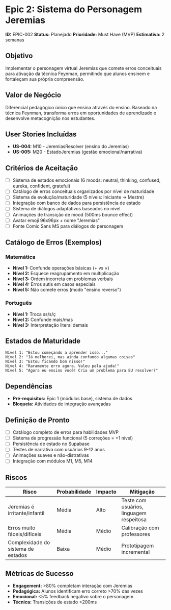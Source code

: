 # Epic 2: Sistema do Personagem Jeremias

**ID:** EPIC-002
**Status:** Planejado
**Prioridade:** Must Have (MVP)
**Estimativa:** 2 semanas

## Objetivo

Implementar o personagem virtual Jeremias que comete erros conceituais para ativação da técnica Feynman, permitindo que alunos ensinem e fortaleçam sua própria compreensão.

## Valor de Negócio

Diferencial pedagógico único que ensina através do ensino. Baseado na técnica Feynman, transforma erros em oportunidades de aprendizado e desenvolve metacognição nos estudantes.

## User Stories Incluídas

- **US-004:** M10 - JeremiasResolver (ensino do Jeremias)
- **US-005:** M20 - EstadoJeremias (gestão emocional/narrativa)

## Critérios de Aceitação

- [ ] Sistema de estados emocionais (6 moods: neutral, thinking, confused, eureka, confident, grateful)
- [ ] Catálogo de erros conceituais organizados por nível de maturidade
- [ ] Sistema de evolução/maturidade (5 níveis: Iniciante → Mestre)
- [ ] Integração com banco de dados para persistência de estado
- [ ] Sistema de diálogos adaptativos baseados no nível
- [ ] Animações de transição de mood (500ms bounce effect)
- [ ] Avatar emoji 96x96px + nome "Jeremias"
- [ ] Fonte Comic Sans MS para diálogos do personagem

## Catálogo de Erros (Exemplos)

### Matemática
- **Nível 1:** Confunde operações básicas (+ vs ×)
- **Nível 2:** Esquece reagrupamento em multiplicação
- **Nível 3:** Ordem incorreta em problemas verbais
- **Nível 4:** Erros sutis em casos especiais
- **Nível 5:** Não comete erros (modo "ensino reverso")

### Português
- **Nível 1:** Troca ss/s/ç
- **Nível 2:** Confunde mais/mas
- **Nível 3:** Interpretação literal demais

## Estados de Maturidade

```
Nível 1: "Estou começando a aprender isso..."
Nível 2: "Já melhorei, mas ainda confundo algumas coisas"
Nível 3: "Estou ficando bom nisso!"
Nível 4: "Raramente erro agora. Valeu pela ajuda!"
Nível 5: "Agora eu ensino você! Cria um problema para EU resolver?"
```

## Dependências

- **Pré-requisitos:** Epic 1 (módulos base), sistema de dados
- **Bloqueia:** Atividades de integração avançadas

## Definição de Pronto

- [ ] Catálogo completo de erros para habilidades MVP
- [ ] Sistema de progressão funcional (5 correções = +1 nível)
- [ ] Persistência de estado no Supabase
- [ ] Testes de narrativa com usuários 9-12 anos
- [ ] Animações suaves e não-distrativas
- [ ] Integração com módulos M1, M5, M14

## Riscos

| Risco | Probabilidade | Impacto | Mitigação |
|-------|---------------|---------|-----------|
| Jeremias é irritante/infantil | Média | Alto | Teste com usuários, linguagem respeitosa |
| Erros muito fáceis/difíceis | Média | Médio | Calibração com professores |
| Complexidade do sistema de estados | Baixa | Médio | Prototipagem incremental |

## Métricas de Sucesso

- **Engagement:** >80% completam interação com Jeremias
- **Pedagógica:** Alunos identificam erro correto >70% das vezes
- **Emocional:** <5% feedback negativo sobre o personagem
- **Técnica:** Transições de estado <200ms